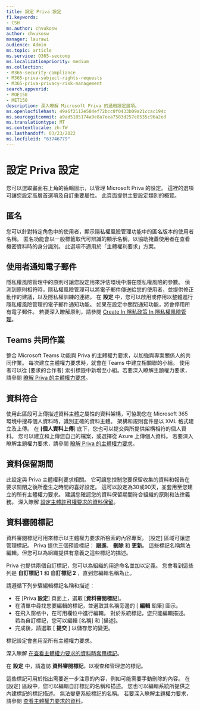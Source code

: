 ```yaml
---
title: 設定 Priva 設定
f1.keywords:
- CSH
ms.author: chvukosw
author: chvukosw
manager: laurawi
audience: Admin
ms.topic: article
ms.service: O365-seccomp
ms.localizationpriority: medium
ms.collection:
- M365-security-compliance
- M365-priva-subject-rights-requests
- M365-priva-privacy-risk-management
search.appverid:
- MOE150
- MET150
description: 深入瞭解 Microsoft Priva 的通用設定選項。
ms.openlocfilehash: 49a6f2112e584ef72bcc0f0433b09a21ccac194c
ms.sourcegitcommit: a9ad5185174a9e8a7eea7583d257e8535c96a2ed
ms.translationtype: MT
ms.contentlocale: zh-TW
ms.lasthandoff: 03/23/2022
ms.locfileid: "63746779"
---
```

# <a name="configure-priva-settings"></a>設定 Priva 設定

您可以選取畫面右上角的齒輪圖示，以管理 Microsoft Priva 的設定。 這裡的選項可讓您設定高層首選項及自訂重要屬性。 此頁面提供主要設定類別的概覽。

## <a name="anonymization"></a>匿名

您可以針對特定角色中的使用者，顯示隱私權風險管理功能中的匿名版本的使用者名稱。 匿名功能會以一般標籤取代可辨識的顯示名稱，以協助掩蓋使用者在查看機密資料時的身分識別。 此選項不適用於「主體權利要求」方案。

## <a name="user-notification-emails"></a>使用者通知電子郵件  

隱私權風險管理中的原則可讓您設定用來評估環境中潛在隱私權風險的參數。 偵測到原則相符時，隱私權風險管理可以將電子郵件傳送給您的使用者，並提供修正動作的建議，以及隱私權訓練的連結。 在 **設定** 中，您可以啟用或停用以整體進行隱私權風險管理的電子郵件通知功能。 如果在設定中關閉通知功能，將會停用所有電子郵件。 若要深入瞭解原則，請參閱 [Create In 隱私政策 In 隱私權風險管理](risk-management-policies.md)。

## <a name="teams-collaboration"></a>Teams 共同作業  

整合 Microsoft Teams 功能與 Priva 的主體權力要求，以加強與專案關係人的共同作業。 每次建立主體權力要求時，就會在 Teams 中建立相關聯的小組。 使用者可以從 [要求的合作者] 索引標籤中新增至小組。若要深入瞭解主題權力要求，請參閱 [瞭解 Priva 的主體權力要求](subject-rights-requests.md)。

## <a name="data-matching"></a>資料符合  

使用此區段可上傳描述資料主體之屬性的資料架構，可協助您在 Microsoft 365 環境中搜尋個人資料時，識別正確的資料主體。 架構和規則套件是以 XML 格式建立及上傳。 在 **[個人資料上傳**] 底下，您也可以提交與所提供架構相符的個人資料。 您可以建立和上傳您自己的檔案，或選擇從 Azure 上傳個人資料。 若要深入瞭解主題權力要求，請參閱 [瞭解 Priva 的主體權力要求](subject-rights-requests.md)。

## <a name="data-retention-periods"></a>資料保留期間

此設定與 Priva 主體權利要求相關。 它可讓您控制您要保留收集的資料和報告在要求關閉之後所產生之時間的喜好設定。 這可以設定為30或90天，並套用至您建立的所有主體權力要求。 建議您確認您的資料保留期間符合組織的原則和法律義務。 深入瞭解 [設定主體許可權要求的資料保留](subject-rights-requests-reports.md#manage-data-retention)。

## <a name="data-review-tags"></a>資料審閱標記

資料審閱標記可用來標示以主體權力要求所檢索的內容專案。 [設定] 區域可讓您管理標記。 Priva 提供三個預設標記： **跟進**、 **刪除** 和 **更新**。 這些標記名稱無法編輯，但您可以為組織提供有意義之這些標記的描述。

Priva 也提供兩個自訂標記，您可以為組織的用途命名並加以定義。 您會看到這些列是 **自訂標記 1** 和 **自訂標記 2** ，直到您編輯名稱為止。

請遵循下列步驟編輯標記名稱和描述：

- 在 [Priva **設定**] 頁面上，選取 [**資料審閱標記**]。
- 在清單中尋找您要編輯的標記，並選取其名稱旁邊的 [ **編輯** 鉛筆] 圖示。
- 在飛入窗格中，在可用欄位中進行編輯。 對於系統標記，您只能編輯描述。 若為自訂標記，您可以編輯 [名稱] 和 [描述]。
- 完成後，請選取 [ **提交** ] 以儲存您的變更。

標記設定會套用至所有主體權力要求。

深入瞭解 [在查看主體權力要求的資料時套用標記](subject-rights-requests-data-review.md#apply-tags)。

在 **設定** 中，請造訪 **資料審閱標記**，以複查和管理您的標記。
 
這些標記可用於指出需要進一步注意的內容，例如可能需要手動刪除的內容。 在 [設定] 區段中，您可以編輯自訂標記的名稱和描述。 您也可以編輯系統所提供之內建標記的標記描述。 無法變更系統標記的名稱。 若要深入瞭解主題權力要求，請參閱 [查看主體權力要求的資料](subject-rights-requests-data-review.md#step-3-review-data)。
